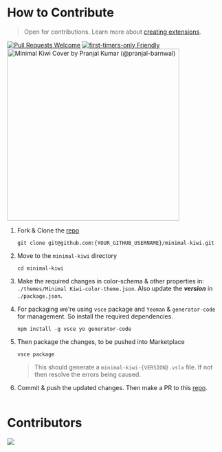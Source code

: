 # How to Contribute
> Open for contributions.
Learn more about [creating extensions](./vsc-extension-quickstart.md).

[![Pull Requests Welcome](https://img.shields.io/badge/PRs-welcome-brightgreen.svg?style=flat)](https://github.com/pranjal-barnwal/minimal-kiwi)
[![first-timers-only Friendly](https://img.shields.io/badge/beginner-friendly-blue.svg)](https://github.com/pranjal-barnwal/minimal-kiwi)
<img src="https://engineering.naukri.com/wp-content/uploads/sites/19/2015/10/open-source.png" alt="Minimal Kiwi Cover by Pranjal Kumar (@pranjal-barnwal)" width=400>


1. Fork & Clone the [repo](https://github.com/pranjal-barnwal/minimal-kiwi)
    ```pwsh
    git clone git@github.com:{YOUR_GITHUB_USERNAME}/minimal-kiwi.git
    ```

2. Move to the `minimal-kiwi` directory
    ```pwsh
    cd minimal-kiwi
    ```

3. Make the required changes in color-schema & other properties in: `./themes/Minimal Kiwi-color-theme.json`. Also update the ***version*** in `./package.json`.

4. For packaging we're using `vsce` package and `Yeoman` & `generator-code` for management. So install the required dependencies.
    ```pwsh
    npm install -g vsce yo generator-code
    ```

5. Then package the changes, to be pushed into Marketplace
    ```pwsh
    vsce package
    ```
    > This should generate a `minimal-kiwi-{VERSION}.vslx` file. If not then resolve the errors being caused.

6. Commit & push the updated changes. Then make a PR to this [repo](https://github.com/pranjal-barnwal/minimal-kiwi).
<br/><br/>




# Contributors
<a href="https://github.com/pranjal-barnwal/minimal-kiwi/graphs/contributors">
  <img src="https://contrib.rocks/image?repo=pranjal-barnwal/minimal-kiwi" />
</a>
<br/><br/>